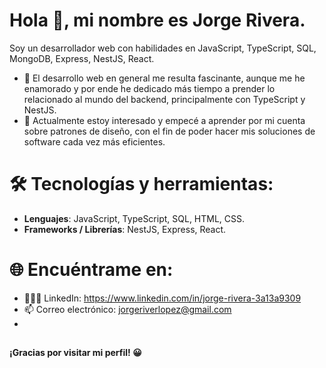# Hola 👋, mi nombre es Jorge Rivera.

Soy un desarrollador web con habilidades en JavaScript, TypeScript, SQL, MongoDB, Express, NestJS, React.

- 👀 El desarrollo web en general me resulta fascinante, aunque me he enamorado y por ende he dedicado más tiempo a prender lo relacionado al mundo del backend, principalmente con TypeScript y NestJS.
- 🌱 Actualmente estoy interesado y empecé a aprender por mi cuenta sobre patrones de diseño, con el fin de poder hacer mis soluciones de software cada vez más eficientes.


# 🛠️ Tecnologías y herramientas:

- **Lenguajes**: JavaScript, TypeScript, SQL, HTML, CSS.
- **Frameworks / Librerías**: NestJS, Express, React.


# 🌐 Encuéntrame en:

- 👨🏻‍💼 LinkedIn: https://www.linkedin.com/in/jorge-rivera-3a13a9309
- 📫 Correo electrónico: jorgeriverlopez@gmail.com
- 
##
**¡Gracias por visitar mi perfil! 😀**
